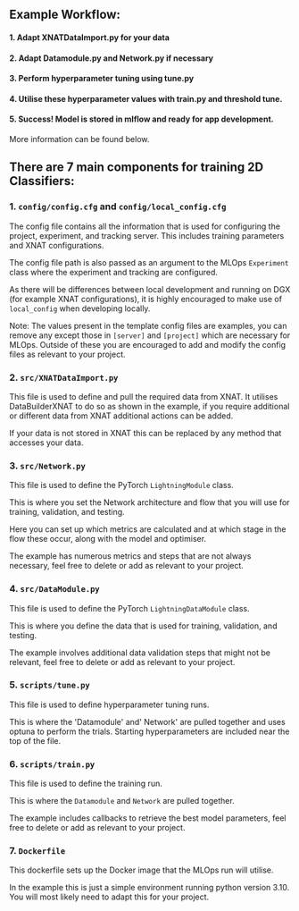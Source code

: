 ## Example Workflow:

#### 1. Adapt XNATDataImport.py for your data
#### 2. Adapt Datamodule.py and Network.py if necessary
#### 3. Perform hyperparameter tuning using tune.py
#### 4. Utilise these hyperparameter values with train.py and threshold tune.
#### 5. Success! Model is stored in mlflow and ready for app development.

More information can be found below.

## There are 7 main components for training 2D Classifiers:

### 1. `config/config.cfg` and `config/local_config.cfg`
The config file contains all the information that is used for configuring the project, experiment, and tracking server. This includes training parameters and XNAT configurations.

The config file path is also passed as an argument to the MLOps `Experiment` class where the experiment and tracking are configured.

As there will be differences between local development and running on DGX (for example XNAT configurations), it is highly encouraged to make use of `local_config` when developing locally.

Note: The values present in the template config files are examples, you can remove any except those in `[server]` and `[project]` which are necessary for MLOps. Outside of these you are encouraged to add and modify the config files as relevant to your project.

### 2. `src/XNATDataImport.py`
This file is used to define and pull the required data from XNAT. It utilises DataBuilderXNAT to do so as shown in the example, if you require additional or different data from XNAT additional actions can be added.

If your data is not stored in XNAT this can be replaced by any method that accesses your data.

### 3. `src/Network.py`
This file is used to define the PyTorch `LightningModule` class.

This is where you set the Network architecture and flow that you will use for training, validation, and testing. 

Here you can set up which metrics are calculated and at which stage in the flow these occur, along with the model and optimiser.

The example has numerous metrics and steps that are not always necessary, feel free to delete or add as relevant to your project.

### 4. `src/DataModule.py`
This file is used to define the PyTorch `LightningDataModule` class.

This is where you define the data that is used for training, validation, and testing.

The example involves additional data validation steps that might not be relevant, feel free to delete or add as relevant to your project.

### 5. `scripts/tune.py`
This file is used to define hyperparameter tuning runs.

This is where the 'Datamodule' and' Network' are pulled together and uses optuna to perform the trials.
Starting hyperparameters are included near the top of the file.

### 6. `scripts/train.py`
This file is used to define the training run.

This is where the `Datamodule` and `Network` are pulled together.

The example includes callbacks to retrieve the best model parameters, feel free to delete or add as relevant to your project.

### 7. `Dockerfile`
This dockerfile sets up the Docker image that the MLOps run will utilise.

In the example this is just a simple environment running python version 3.10.
You will most likely need to adapt this for your project.
